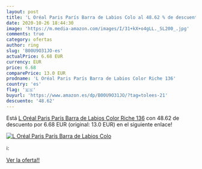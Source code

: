 ```yaml
---
layout: post
title: 'L Oréal Paris París Barra de Labios Colo al 48.62 % de descuento'
date: 2020-10-26 18:44:30
image: 'https://m.media-amazon.com/images/I/31+kX+o4gLL._SL200_.jpg'
comments: true
category: ofertas
author: ring
slug: 'B00U9O31JO-es'
actualPrice: 6.68 EUR
currency: EUR
price: 6.68
comparePrice: 13.0 EUR
prodname: 'L Oréal Paris París Barra de Labios Color Riche 136'
country: 'es'
flag: '🇪🇸'
buyurl: 'https://www.amazon.es/dp/B00U9O31JO/?tag=tolees-21'
descuento: '48.62'
---
```


Está [L Oréal Paris París Barra de Labios Color Riche 136](https://www.amazon.es/dp/B00U9O31JO/?tag=tolees-21) con 48.62 de descuento por 6.68 EUR (original: 13.0 EUR) en el siguiente enlace!

[![L Oréal Paris París Barra de Labios Colo](https://m.media-amazon.com/images/I/31+kX+o4gLL._SL200_.jpg)](https://www.amazon.es/dp/B00U9O31JO/?tag=tolees-21)

ℹ️:


[Ver la oferta!!](https://www.amazon.es/dp/B00U9O31JO/?tag=tolees-21)
